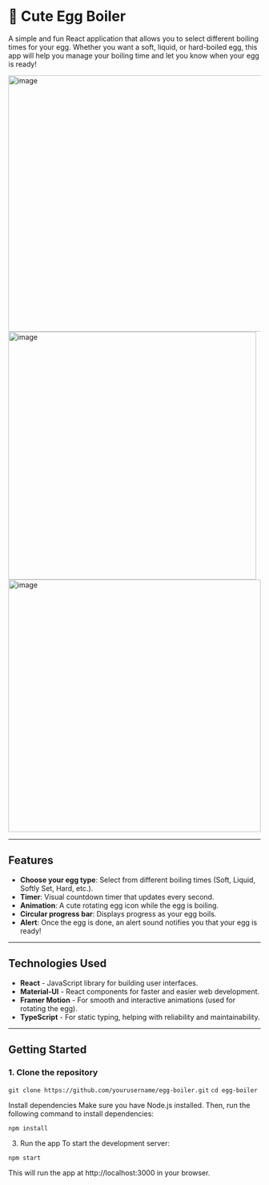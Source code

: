 # 🥚 Cute Egg Boiler

A simple and fun React application that allows you to select different boiling times for your egg. Whether you want a soft, liquid, or hard-boiled egg, this app will help you manage your boiling time and let you know when your egg is ready!

<img width="512" alt="image" src="https://github.com/user-attachments/assets/a6a0844c-6225-4f4c-abad-cc8ca41826ad" />

<img width="495" alt="image" src="https://github.com/user-attachments/assets/d9bac582-67c9-4cf4-9fc5-f4d7b555dfb1" />


<img width="504" alt="image" src="https://github.com/user-attachments/assets/bd2883a3-a9dc-4f1f-b4ca-1f890e8d6f20" />


---

## Features

- **Choose your egg type**: Select from different boiling times (Soft, Liquid, Softly Set, Hard, etc.).
- **Timer**: Visual countdown timer that updates every second.
- **Animation**: A cute rotating egg icon while the egg is boiling.
- **Circular progress bar**: Displays progress as your egg boils.
- **Alert**: Once the egg is done, an alert sound notifies you that your egg is ready!

---

## Technologies Used

- **React** - JavaScript library for building user interfaces.
- **Material-UI** - React components for faster and easier web development.
- **Framer Motion** - For smooth and interactive animations (used for rotating the egg).
- **TypeScript** - For static typing, helping with reliability and maintainability.

---

## Getting Started

### 1. Clone the repository

`git clone https://github.com/yourusername/egg-boiler.git`
`cd egg-boiler`

Install dependencies
Make sure you have Node.js installed. Then, run the following command to install dependencies:

`npm install`

3. Run the app
To start the development server:

`npm start`

This will run the app at http://localhost:3000 in your browser.
